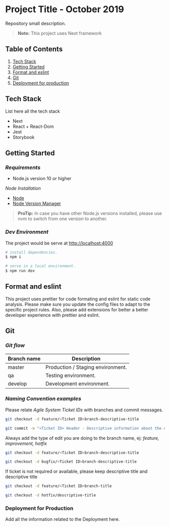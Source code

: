 # Project Title - October 2019

Repository small description.

> **Note:** This project uses Next framework

## **Table of Contents**

1. [Tech Stack](#tech-stack)
1. [Getting Started](#getting-started)
1. [Format and eslint](#format-and-eslint)
1. [Git](#git)
1. [Deployment for production](#deployment-for-production)

## **Tech Stack**

List here all the tech stack

- Next
- React + React-Dom
- Jest
- Storybook

## **Getting Started**

### _Requirements_

- Node.js version 10 or higher

_Node Installation_

- [Node](https://nodejs.org/en/)
- [Node Version Manager](https://github.com/creationix/nvm)

> **ProTip:** In case you have other Node.js versions installed, please use nvm to switch from one version to another.

### _Dev Environment_

The project would be serve at [http://localhost:4000](http://localhost:4000/)

```bash
# install dependencies.
$ npm i

# serve in a local environment.
$ npm run dev
```

## **Format and eslint**

This project uses prettier for code formating and eslint for static code analysis. Please make sure you update the config files to adapt to the specific project rules. Also, please add extensions for better a better developer experience with prettier and eslint.

## **Git**

### _Git flow_

| Branch name | Description                       |
| ----------- | --------------------------------- |
| master      | Production / Staging environment. |
| qa          | Testing environment.              |
| develop     | Development environment.          |

### _Naming Convention examples_

Please relate _Agile System Ticket IDs_ with branches and commit messages.

```bash
git checkout -d feature/<Ticket ID>branch-descriptive-title

git commit -m "<Ticket ID> Header - Descriptive information about the edit"
```

Always add the type of edit you are doing to the branch name, ej: _feature, improvement, hotfix_

```bash
git checkout -d feature/<Ticket ID>branch-descriptive-title

git checkout -d bugfix/<Ticket ID>branch-descriptive-title
```

If ticket is not required or available, please keep descriptive title and descriptive title

```bash
git checkout -d feature/<Ticket ID>branch-title

git checkout -d hotfix/descriptive-title
```

### **Deployment for Production**

Add all the information related to the Deployment here.
